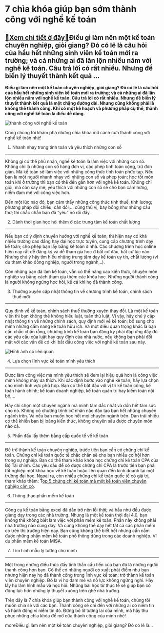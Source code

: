 7 chìa khóa giúp bạn sớm thành công với nghề kế toán
====================================================

[:gift:Xem chi tiết ở đây:gift:](https://hddtvn.com/7-chia-khoa-giup-ban-som-thanh-cong-voi-nghe-ke-toan/)Điều gì làm nên một kế toán chuyên nghiệp, giỏi giang? Đó có lẽ là câu hỏi của hầu hết những sinh viên kế toán mới ra trường; và cả những ai đã lăn lộn nhiều năm với nghề kế toán. Câu trả lời có rất nhiều. Nhưng để biến lý thuyết thành kết quả …
-----------------------------------------------------------------------------------------------------------------------------------------------------------------------------------------------------------------------------------------------------

**Điều gì làm nên một kế toán chuyên nghiệp, giỏi giang? Đó có lẽ là câu hỏi của hầu hết những sinh viên kế toán mới ra trường; và cả những ai đã lăn lộn nhiều năm với nghề kế toán. Câu trả lời có rất nhiều. Nhưng để biến lý thuyết thành kết quả là một chặng đường dài. Nhưng cũng không phải là không thể thành công. Khi có một kế hoạch và phương pháp cụ thể, thành công với nghề kế toán là điều dễ dàng.**


![thành công với nghề kế toán](https://hddtvn.com/wp-content/uploads/2021/01/depositphotos_11629368-stock-photo-accountants-at-work.jpg)


Cùng chúng tôi khám phá những chìa khóa mở cánh cửa thành công với nghề kế toán nhé!


1. Nhanh nhạy trong tính toán và yêu thích những con số
-------------------------------------------------------


Không gì có thể phủ nhận, nghề kế toán là làm việc với những con số. Không chỉ là những con số hàng đơn vị, các phép tính toán cộng, trừ đơn giản. Mà kế toán sẽ làm việc với những công thức tính toán phức tạp. Nếu bạn là một người nhanh nhạy với những con số và phép toán; học tốt môn toán khi ở trường thì bạn có thể đến gần hơn với nghề kế toán. Không chỉ giỏi, mà còn say mê, yêu thích với những con số sẽ cho bạn cảm hứng, niềm đam mê với công việc hơn.


Đến một lúc nào đó, bạn cảm thấy những công thức tính thuế, tính lương; phương pháp đối chiếu, cân đối;… cũng thú vị, bay bổng như những câu thơ; thì chắc chắn bạn đã “yêu” nó rồi đấy.


2. Dành thời gian học hỏi thêm ở các trung tâm kế toán chất lượng
-----------------------------------------------------------------


Nếu bạn có ý định chuyển hướng với nghề kế toán; thì hiện nay có khá nhiều trường cao đẳng hay đại học trực tuyến, cung cấp chương trình dạy kế toán; cho phép bạn lấy bằng kế toán ở nhà. Các chương trình học online hiện nay rất dễ đăng ký và dễ tham gia học ở bất cứ đâu, bất cứ lúc nào. Nhưng chú ý hãy tìm hiểu những trung tâm dạy kế toán uy tín, chất lượng (ví dụ tham khảo đồng nghiệp, người trong ngành,..).


Còn những bạn đã làm kế toán, vẫn có thể nâng cao kiến thức, chuyên môn nghiệp vụ bằng cách tham gia thêm các khóa học. Những người thành công là người không ngừng học hỏi, kể cả khi họ đã thành công.


3. Thường xuyên cập nhật thông tin về chương trình kế toán, chính sách thuế mới
-------------------------------------------------------------------------------


Quy định về kế toán, chính sách thuế thường xuyên thay đổi. Là một kế toán viên thì bạn không thể không hiểu luật, tuân thủ luật. Vì vậy, hãy chú ý cập nhật thông tin về những chính sách, quy định mới về kế toán; bổ sung cho mình những cẩm nang kế toán hữu ích. Và một điều quan trọng khác là bạn cần chắc chắn rằng, chương trình kế toán bạn đăng ký phải đáp ứng đầy đủ các yêu cầu của luật hay quy định của nhà nước, nếu không bạn phải đối mặt với các vấn đề có khi bắt đầu công việc với nghề kế toán sau này.


![Hình ảnh có liên quan](https://hddtvn.com/wp-content/uploads/2021/01/Untitled-design-69.png)


4. Lựa chọn lĩnh vực kế toán mình yêu thích
-------------------------------------------


Được làm công việc mà mình yêu thích sẽ đem lại hiệu quả hơn là công việc mình không mấy ưa thích. Khi xác định bước vào nghề kế toán; hãy lựa chọn cho mình lĩnh vực phù hợp. Bạn có thể bắt đầu với vị trí kế toán công, kế toán hành chính; kế toán doanh nghiệp, kế toán quản trị hay kiểm toán nội bộ,…


Hãy chỉ chọn một chuyên ngành mà mình tâm đắc nhất và dồn hết tâm sức cho nó. Không có chương trình cử nhân nào đào tạo bạn hết những chuyên ngành trên. Và nếu bạn muốn học hết mọi chuyên ngành trên. Dàn trải nhiều có thể khiến bạn bị loãng kiến thức, không chuyên sâu được chuyên môn nào cả.


5. Phấn đấu lấy thêm bằng cấp quốc tế về kế toán
------------------------------------------------


Để trở thành kế toán chuyên nghiệp, trước tiên bạn cần có chứng chỉ kế toán. Chứng chỉ kế toán quốc tế chắc chắn sẽ cho bạn nhiều cơ hội hơn trong sự nghiệp. Bạn có thể tham khảo khóa học chứng chỉ kế toán CPA của Bộ Tài chính. Các yêu cầu để có được chứng chỉ CPA là trước tiên bạn phải tốt nghiệp một khóa học về kế toán hoặc liên quan đến kinh doanh tại một trường đại học. Ngoài ra, còn nhiều chứng chỉ kế toán quốc tế có giá trị, tham khảo thêm: T[op 5 chứng chỉ kế toán mà một kế toán viên chuyên nghiệp cần có](#).


6. Thông thạo phần mềm kế toán
------------------------------


Công cụ kế toán bằng excel đã dần trở nên lỗi thời; và hầu như đều được giảng dạy trong các nhà trường. Nhưng là một kế toán thời đại 4.0, bạn không thể không biết làm việc với phần mềm kế toán. Phần này không phải nhà trường nào cũng dạy. Và cũng không thể dạy hết tất cả các phần mềm có trên thị trường hiện nay. Bạn cũng không thể biết hết nhưng cần nắm được những phần mềm kế toán phổ thông dùng trong các doanh nghiệp. Ví dụ phần mềm kế toán MISA.


7. Tìm hình mẫu lý tưởng cho mình
---------------------------------


Một trong những điều thúc đẩy tinh thần cầu tiến của bạn đó là những người thành công hơn bạn. Có thể có những người có xuất phát điểm như bạn nhưng hiện nay họ đã thành công trong lình vực kế toán; trở thành kế toán viên chuyên nghiệp. Đó là vì họ đam mê và nỗ lực không ngừng nghỉ. Hãy lấy họ làm hình mẫu và học hỏi. Những bài học từ thực tế sẽ giúp bạn có động lực hơn những lý thuyết xuông trên ghế nhà trường.


Trên đây là 7 chìa khóa giúp bạn thành công với nghề kế toán, chúng tôi muốn chia sẻ với các bạn. Thành công sẽ chỉ đến với những ai có niềm tin và hành động vì niềm tin đó. Đừng bỏ lỡ tương lai của mình, mà hãy thu phục những chìa khóa để mở cửa thành công của mình nhé!



moreĐiều gì làm nên một kế toán chuyên nghiệp, giỏi giang? Đó có lẽ là…

